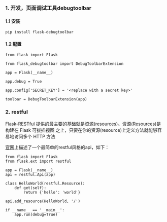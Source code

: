  
### 1. 开发，页面调试工具debugtoolbar

#### 1.1 安装

	pip install flask-debugtoolbar

#### 1.2 配置

	from flask import Flask

	from flask_debugtoolbar import DebugToolbarExtension
	
	app = Flask(__name__)
	
	app.debug = True
	
	app.config['SECRET_KEY'] = '<replace with a secret key>'
	
	toolbar = DebugToolbarExtension(app)

### 2. restful

Flask-RESTful 提供的最主要的基础就是资源(resources)。资源(Resources)是构建在 Flask 可拔插视图 之上，只要在你的资源(resource)上定义方法就能够容易地访问多个 HTTP 方法

[官网](http://www.pythondoc.com/Flask-RESTful/quickstart.html)上描述了一个最简单的restful风格的api，如下：

	from flask import Flask
	from flask.ext import restful
	
	app = Flask(__name__)
	api = restful.Api(app)
	
	class HelloWorld(restful.Resource):
	    def get(self):
	        return {'hello': 'world'}
	
	api.add_resource(HelloWorld, '/')
	
	if __name__ == '__main__':
	    app.run(debug=True)	


